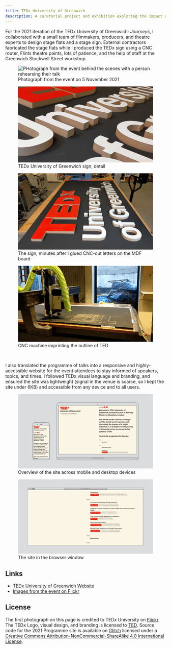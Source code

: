 ```yaml
---
title: TEDx University of Greenwich
description: A curatorial project and exhibition exploring the impact of the internet and contemporary digital culture on the practice of artist-curators.
---
```

For the 2021 iteration of the TEDx University of Greenwich: _Journeys_, I collaborated with a small team of filmmakers, producers, and theatre experts to design stage flats and a stage sign. External contractors fabricated the stage flats while I produced the TEDx sign using a CNC router, Flints theatre paints, lots of patience, and the help of staff at the Greenwich Stockwell Street workshop.

<div class="split-layout">
    <figure style="flex: 1.5">
        <img src="assets/tedx/event_1.jpg" alt="PHotograph from the event behind the scenes with a person rehearsing their talk" loading="lazy">
        <figcaption>Photograph from the event on 5 November 2021</figcaption>
    </figure>
    <figure style="flex: 1.777">
        <img src="assets/tedx/sign_3.jpg" alt="CLose-up of the TEDx University of Greenwich sign showing the letters places on the board" loading="lazy">
        <figcaption>TEDx University of Greenwich sign, detail</figcaption>
    </figure>
</div>

<div class="split-layout">
    <figure style="flex: 1.777">
        <img src="assets/tedx/sign_2.jpg" alt="Voew of the sign from the side, pictured in a workshop" loading="lazy">
        <figcaption>The sign, minutes after I glued CNC-cut letters on the MDF board</figcaption>
    </figure>
    <figure style="flex: 1.777">
        <img src="assets/tedx/cnc.gif" alt="Gif of the CNC machine imprinting the TED letters on a black MDF board" loading="lazy">
        <figcaption>CNC machine imprinting the outline of TED</figcaption>
    </figure>
</div>
<br>

I also translated the programme of talks into a responsive and highly-accessible website for the event attendees to stay informed of speakers, topics, and times. I followed TEDx visual language and branding, and ensured the site was lightweight (signal in the venue is scarce, so I kept the site under 6KB) and accessible from any device and to all users. 

<figure>
    <img src="assets/tedx/frame.jpg" alt="Mockup of a phone and a laptop with the TEDx 2021 programme website in their viewports" loading="lazy">
    <figcaption>Overview of the site across mobile and desktop devices</figcaption>
</figure>

<figure>
    <img src="assets/tedx/browser-mockup.jpg" alt="mockup of a browser window showing the TEDx 2021 Programme website." loading="lazy">
    <figcaption>The site in the browser window</figcaption>
</figure>

## Links

- [TEDx University of Greenwich Website](https://www.tedxgreenwichuniversity.co.uk/)
- [Images from the event on Flickr](https://www.flickr.com/photos/186880348@N07/)

## License

The first photograph on this page is credited to TEDx University on <a href="https://flic.kr/p/2mGZF7n" target="_blank" rel="noopener noreferrer">Flickr</a>. The TEDx Logo, visual design, and branding is licensed to <a href="https://www.ted.com/about/programs-initiatives/tedx-program" target="_blank" rel="noopener noreferrer">TED</a>. Source code for the 2021 Programme site is available on <a href="https://glitch.com/edit/#!/journeys-tedx" target="_blank" rel="noopener noreferrer">Glitch</a> licensed under a <a rel="license" href="http://creativecommons.org/licenses/by-nc-sa/4.0/" target="_blank" rel="noopener noreferrer">Creative Commons Attribution-NonCommercial-ShareAlike 4.0 International License</a>.


